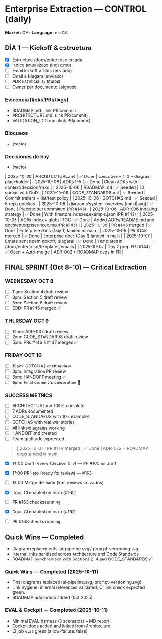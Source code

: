 # Enterprise Extraction — CONTROL (daily)

**Market:** CA · **Language:** en-CA

## DÍA 1 — Kickoff & estructura
- [x] Estructura /docs/enterprise creada
- [x] Índice actualizado (index.md)
- [ ] Email kickoff a hilos (enviado)
- [ ] Email a Niagara (enviado)
- [ ] ADR list inicial (5 títulos)
- [ ] Owner por documento asignado

### Evidencia (links/PRs/logs)
- ROADMAP.md: (link PR/commit)
- ARCHITECTURE.md: (link PR/commit)
- VALIDATION_LOG.md: (link PR/commit)

### Bloqueos
- (vacío)

### Decisiones de hoy
- (vacío)

| 2025-10-06 | ARCHITECTURE.md | ✅ Done | Executive + 1–3 + diagram placeholder |
| 2025-10-06 | ADRs 1–5 | ✅ Done | Clean ADRs with context/decision/risks |
| 2025-10-06 | ROADMAP.md | ✅ Seeded | 10 sprints with DoD |
| 2025-10-06 | CODE_STANDARDS.md | ✅ Seeded | Commit trailers + lint/test policy |
| 2025-10-06 | GOTCHAS.md | ✅ Seeded | 5 repo gotchas |
| 2025-10-06 | diagrams/system-overview.(mmd|svg) | ✅ Done | Placeholder committed (PR #143) |
| 2025-10-06 | ADR-006 indexing strategy | ✅ Done | With firestore.indexes.example.json (PR #143) |
| 2025-10-06 | ADRs index + global TOC | ✅ Done | Added ADRs/README.md and docs/enterprise/index.md (PR #143) |
| 2025-10-06 | PR #143 merged | ✅ Done | Enterprise docs (Day 1) landed in main |
| 2025-10-06 | PR #143 merged | ✅ Done | Enterprise docs (Day 1) landed in main |
| 2025-10-07 | Emails sent (team kickoff, Niagara) | ✅ Done | Templates in /docs/enterprise/templates/emails |
| 2025-10-07 | Day 2 prep PR (#144) | ✅ Open + Auto-merge | ADR-002 + ROADMAP deps in PR |

## FINAL SPRINT (Oct 8–10) — Critical Extraction

### WEDNESDAY OCT 8
- [ ] 11am: Section 4 draft review
- [ ] 3pm: Section 5 draft review  
- [ ] 5pm: Section 6 draft review
- [ ] EOD: PR #145 merged ✅

### THURSDAY OCT 9  
- [ ] 10am: ADR-007 draft review
- [ ] 2pm: CODE_STANDARDS draft review
- [ ] 5pm: PRs #146 & #147 merged ✅

### FRIDAY OCT 10
- [ ] 10am: GOTCHAS draft review
- [ ] 3pm: Integration PR review
- [ ] 5pm: HANDOFF meeting ✅
- [ ] 6pm: Final commit & celebration 🎉

### SUCCESS METRICS
- [ ] ARCHITECTURE.md 100% complete
- [ ] 7 ADRs documented
- [ ] CODE_STANDARDS with 10+ examples
- [ ] GOTCHAS with real war stories
- [ ] All links/diagrams working
- [ ] HANDOFF.md created
- [ ] Team gratitude expressed
> | 2025-10-07 | PR #144 merged | ✅ Done | ADR-002 + ROADMAP deps landed in main |

- [x] 14:00 Draft review (Section 6–8) — PR #163 en draft
- [x] 17:00 PR listo (ready for review) — #163
- [ ] 18:00 Merge decision (tras reviews cruzados)

- [x] Docs CI enabled on main (#165)
- [ ] PR #163 checks running

- [x] Docs CI enabled on main (#165)
- [ ] PR #163 checks running

## Quick Wins — Completed
- Diagram replacements: ai-pipeline.svg / prompt-versioning.svg
- Internal links sanitised across Architecture and Code Standards
- ROADMAP synchronised with Sections 2–4 and CODE_STANDARDS v1

### Quick Wins — Completed (2025-10-11)
- Final diagrams replaced (ai-pipeline.svg, prompt-versioning.svg).
- Link hygiene: internal references validated; CI link check expected green.
- ROADMAP addendum added (Oct 2025).


### EVAL & Cockpit — Completed (2025-10-11)
- Minimal EVAL harness (3 scenarios) + MD report.
- Cockpit docs added and linked from Architecture.
- CI job `eval` green (allow-failure: false).

